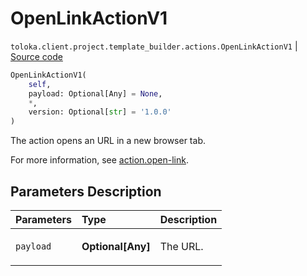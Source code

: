 # OpenLinkActionV1
`toloka.client.project.template_builder.actions.OpenLinkActionV1` | [Source code](https://github.com/Toloka/toloka-kit/blob/v1.2.2/src/client/project/template_builder/actions.py#L103)

```python
OpenLinkActionV1(
    self,
    payload: Optional[Any] = None,
    *,
    version: Optional[str] = '1.0.0'
)
```

The action opens an URL in a new browser tab.


For more information, see [action.open-link](https://toloka.ai/docs/template-builder/reference/action.open-link).

## Parameters Description

| Parameters | Type | Description |
| :----------| :----| :-----------|
`payload`|**Optional\[Any\]**|<p>The URL.</p>

